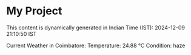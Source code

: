 # My Project

This content is dynamically generated in Indian Time (IST): 2024-12-09 21:10:50 IST


Current Weather in Coimbatore:
Temperature: 24.88 °C
Condition: haze
